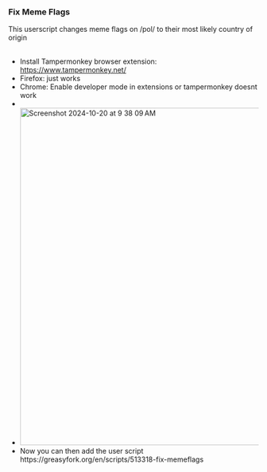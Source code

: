 <h3>Fix Meme Flags</h3>
This userscript changes meme flags on /pol/ to their most likely country of origin</br>
</br>
<ul>
  <li>Install Tampermonkey browser extension: <a href="https://www.tampermonkey.net/">https://www.tampermonkey.net/</a></li>
  <li>Firefox: just works</li>
  <li>Chrome: Enable developer mode in extensions or tampermonkey doesnt work<li>
  <li><img width="678" alt="Screenshot 2024-10-20 at 9 38 09 AM" src="https://github.com/user-attachments/assets/1a3d3bfb-7ea7-4544-8228-7b8d546822be">
  <li>Now you can then add the user script https://greasyfork.org/en/scripts/513318-fix-memeflags</li>
</ul>
